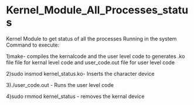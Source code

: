 # Kernel_Module_All_Processes_status

Kernel Module to get status of all the processes Running in the system 
Command to execute:

1)make- compiles the kernalcode and the user level code to generates .ko file file for kernal level code and user_code.out file for user level code

2)sudo insmod kernel_status.ko- Inserts the character device

3)./user_code.out - Runs the user level code 

4)sudo rmmod kernel_status - removes the kernal device
